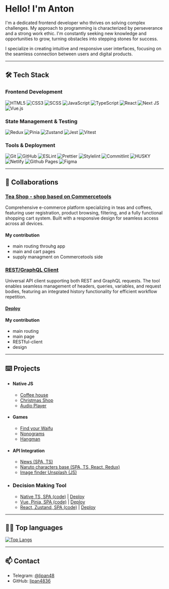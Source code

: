 
# Hello! I'm Anton

I'm a dedicated frontend developer who thrives on solving complex challenges. My approach to programming is characterized by perseverance and a strong work ethic. I'm constantly seeking new knowledge and opportunities to grow, turning obstacles into stepping stones for success.

I specialize in creating intuitive and responsive user interfaces, focusing on the seamless connection between users and digital products.


___ ___ ___ ___



## 🛠 Tech Stack

### Frontend Development
![HTML5](https://img.shields.io/badge/html5-%23E34F26.svg?style=for-the-badge&logo=html5&logoColor=white) ![CSS3](https://img.shields.io/badge/css3-%231572B6.svg?style=for-the-badge&logo=css3&logoColor=white) ![SCSS](https://img.shields.io/badge/SCSS-000000?style=for-the-badge&logo=sass&logoColor=#F7DF1E) ![JavaScript](https://img.shields.io/badge/javascript-%23323330.svg?style=for-the-badge&logo=javascript&logoColor=%23F7DF1E) ![TypeScript](https://img.shields.io/badge/typescript-%23007ACC.svg?style=for-the-badge&logo=typescript&logoColor=white) ![React](https://img.shields.io/badge/react-%2320232a.svg?style=for-the-badge&logo=react&logoColor=#1572B6) ![Next JS](https://img.shields.io/badge/Next-black?style=for-the-badge&logo=next.js&logoColor=white) ![Vue.js](https://img.shields.io/badge/vuejs-%2335495e.svg?style=for-the-badge&logo=vuedotjs&logoColor=%234FC08D)


### State Management & Testing
![Redux](https://img.shields.io/badge/redux-%23593d88.svg?style=for-the-badge&logo=redux&logoColor=white) ![Pinia](https://img.shields.io/badge/Pinia-35495E?style=for-the-badge&logo=data:image/svg+xml;base64,PHN2ZyB4bWxucz0iaHR0cDovL3d3dy53My5vcmcvMjAwMC9zdmciIHZpZXdCb3g9IjAgMCAyNCAyNCI+PHBhdGggZmlsbD0iI2ZmZDg1OSIgZD0iTTEyIDBDNS4zNzMgMCAwIDUuMzczIDAgMTJzNS4zNzMgMTIgMTIgMTIgMTItNS4zNzMgMTItMTJTMTguNjI3IDAgMTIgMHoiLz48L3N2Zz4=&logoColor=white&labelColor=35495E) ![Zustand](https://img.shields.io/badge/zustand-%2335495E.svg?style=for-the-badge&labelColor=%2335495E&textColor=white) ![Jest](https://img.shields.io/badge/-jest-%23C21325?style=for-the-badge&logo=jest&logoColor=white) ![Vitest](https://img.shields.io/badge/-Vitest-252529?style=for-the-badge&logo=vitest&logoColor=FCC72B)

### Tools & Deployment
![Git](https://img.shields.io/badge/git-%23F05033.svg?style=for-the-badge&logo=git&logoColor=white) ![GitHub](https://img.shields.io/badge/github-%23121011.svg?style=for-the-badge&logo=github&logoColor=white) ![ESLint](https://img.shields.io/badge/ESLint-4B3263?style=for-the-badge&logo=eslint&logoColor=white) ![Prettier](https://img.shields.io/badge/prettier-%23F7B93E.svg?style=for-the-badge&logo=prettier&logoColor=black) ![Stylelint](https://img.shields.io/badge/stylelint-%2335495E.svg?style=for-the-badge&labelColor=%2335495E&textColor=white) ![Commitlint](https://img.shields.io/badge/commitlint-%2335495E.svg?style=for-the-badge&labelColor=%2335495E&textColor=white) ![HUSKY](https://img.shields.io/badge/husky-000000?style=for-the-badge&logo=furrynetwork&logoColor=#F7DF1E) ![Netlify](https://img.shields.io/badge/netlify-%23000000.svg?style=for-the-badge&logo=netlify&logoColor=#00C7B7) ![Github Pages](https://img.shields.io/badge/github%20pages-121013?style=for-the-badge&logo=github&logoColor=white) ![Figma](https://img.shields.io/badge/figma-%23F24E1E.svg?style=for-the-badge&logo=figma&logoColor=white) 

___ ___ ___ ___

## 🤝 Collaborations

### [Tea Shop - shop based on Commercetools](https://github.com/lipan4836/Final-project-RS-CV)
Comprehensive e-commerce platform specializing in teas and coffees, featuring user registration, product browsing, filtering, and a fully functional shopping cart system. Built with a responsive design for seamless access across all devices.
#### My contribution
- main routing throuhg app
- main and cart pages
- supply managment on Commercetools side

### [REST/GraphQL Client](https://github.com/lipan4836/graphiql-app)
Universal API client supporting both REST and GraphQL requests. The tool enables seamless management of headers, queries, variables, and request bodies, featuring an integrated history functionality for efficient workflow repetition.
#### [Deploy](https://rss-graphiql-client.netlify.app/)
#### My contribution
- main routing
- main page
- RESTful-client
- design

___ ___ ___ ___

## ⌨️ Projects

- #### Native JS
  - [Coffee house](https://lipan4836.github.io/lipan4836-JSFE2023Q4/coffee-house/pages/main/)
  - [Christmas Shop](https://christmas-shop-pt3-lipan4836.netlify.app/pages/gifts/gifts)
  - [Audio Player](https://rolling-scopes-school.github.io/lipan4836-JSFEPRESCHOOL2023Q2/audio-player/)
- #### Games
  - [Find your Waifu](https://rolling-scopes-school.github.io/lipan4836-JSFEPRESCHOOL2023Q2/random-game/)
  - [Nonograms](https://nonograms-lipan4836.netlify.app/)
  - [Hangman](https://lipan4836.github.io/lipan4836-JSFE2023Q4/hangman/)
- #### API Integration
  - [News (SPA, TS)](https://lipan4836.github.io/lipan4836-JSFE2023Q4/news-api/)
  - [Naruto characters base (SPA, TS, React, Redux)](https://naruto-base-app-state-management.netlify.app)
  - [Image finder Unsplash (JS)](https://rolling-scopes-school.github.io/lipan4836-JSFEPRESCHOOL2023Q2/image-galery/)
- ### Decision Making Tool
  - [Native TS, SPA (code)](https://github.com/lipan4836/lipan4836-JSFE2024Q4/tree/decision-making-tool/decision-making-tool) | [Deploy](https://decision-making-tool-lipan4836.netlify.app/)
  - [Vue, Pinia, SPA (code)](https://github.com/lipan4836/decision-making-tool/tree/decision-making-tool/vue/decision-making-tool) | [Deploy](https://easy-decision-vue-lipan4836.netlify.app/)
  - [React, Zustand, SPA (code)](https://github.com/lipan4836/decision-making-tool/tree/decision-making-tool/react/decision-making-tool) | [Deploy](https://easy-decision-react-lipan4836.netlify.app/)

___ ___ ___ ___

## 👨‍💻 Top languages

[![Top Langs](https://github-readme-stats.vercel.app/api/top-langs/?username=lipan4836&hide=css,html,scss&layout=donut)](https://github.com/anuraghazra/github-readme-stats)

___ ___ ___ ___

## 📫 Contact
- Telegram: [@lipan48](https://t.me/lipan48)
- GitHub: [lipan4836](https://github.com/lipan4836)
